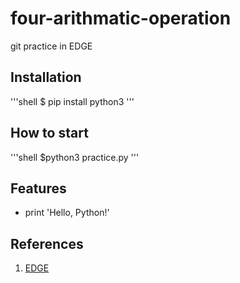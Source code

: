 # four-arithmatic-operation
git practice in EDGE
## Installation
'''shell
$ pip install python3
'''

## How to start
'''shell
$python3 practice.py
'''

## Features
- print 'Hello, Python!'

## References
1. [EDGE](https://github.com/junkyn/four-arithmatic-operation)
